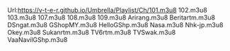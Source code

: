 Url:https://v-t-e-r.github.io/Umbrella/Playlist/Ch/101.m3u8
102.m3u8
103.m3u8
107.m3u8
108.m3u8
109.m3u8
Arirang.m3u8
Beritartm.m3u8
DSngat.m3u8
GShopMY.m3u8
HelloGShp.m3u8
Nasa.m3u8
Nhk-jp.m3u8
Okey.m3u8
Sukanrtm.m3u8
TV6rtm.m3u8
TVSwak.m3u8
VaaNavilGShp.m3u8
